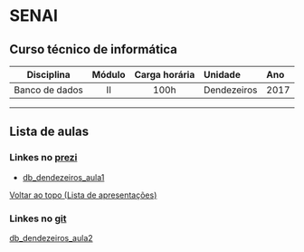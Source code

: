 # SENAI

## Curso técnico de informática

|Disciplina|Módulo|Carga horária|Unidade|Ano|
|----------|:----:|:-----------:|:------|:--|
|Banco de dados|II|100h|Dendezeiros|2017|

---

## Lista de aulas

### Linkes no [prezi]

[prezi]: http://www.prezi.com

* [db_dendezeiros_aula1](https://prezi.com/view/j9YWlNLCmclDY9QW2Evs/)


[Voltar ao topo (Lista de apresentações)](#lista-de-aulas)

### Linkes no [git]

[git]: https://github.com/tmenegaz/db_dendezeiros

[db_dendezeiros_aula2](https://github.com/tmenegaz/db_dendezeiros/blob/master/introducao.md#conceitos)